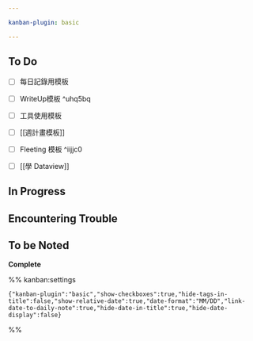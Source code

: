 ```yaml
---

kanban-plugin: basic

---
```


## To Do

- [ ] 每日記錄用模板
- [ ] WriteUp模板 ^uhq5bq
- [ ] 工具使用模板
- [ ] [[週計畫模板]]
- [ ] Fleeting 模板 ^iijjc0
- [ ] [[學 Dataview]]


## In Progress



## Encountering Trouble



## To be Noted

**Complete**




%% kanban:settings
```
{"kanban-plugin":"basic","show-checkboxes":true,"hide-tags-in-title":false,"show-relative-date":true,"date-format":"MM/DD","link-date-to-daily-note":true,"hide-date-in-title":true,"hide-date-display":false}
```
%%
